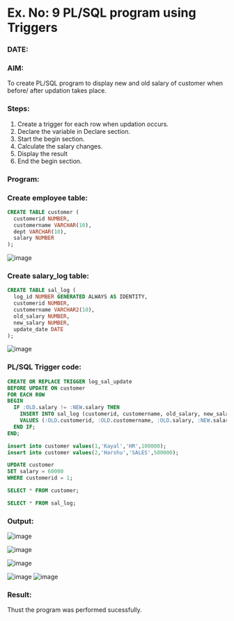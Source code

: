 # Ex. No: 9 PL/SQL program using Triggers 
### DATE: 
### AIM: 
To create PL/SQL program to display new and old salary of customer when before/ after updation takes place. 

### Steps:
1. Create a trigger for each row when updation occurs.
2. Declare the variable in Declare section.
3. Start the begin section.
4. Calculate the salary changes.
5. Display the result 
6. End the begin section.

### Program:
### Create employee table:
```sql
CREATE TABLE customer (
  customerid NUMBER,
  customername VARCHAR(10),
  dept VARCHAR(10),
  salary NUMBER
);
```
![image](https://github.com/Kayalvizhi02/DBMS/assets/75413726/94b1af13-baee-4bbe-a70f-162ab76a291d)

### Create salary_log table:
```sql
CREATE TABLE sal_log (
  log_id NUMBER GENERATED ALWAYS AS IDENTITY,
  customerid NUMBER,
  customername VARCHAR2(10),
  old_salary NUMBER,
  new_salary NUMBER,
  update_date DATE
);
```
![image](https://github.com/Kayalvizhi02/DBMS/assets/75413726/368159c0-2d4a-456c-a27d-25319322207a)


### PL/SQL Trigger code:
```sql
CREATE OR REPLACE TRIGGER log_sal_update
BEFORE UPDATE ON customer
FOR EACH ROW
BEGIN
  IF :OLD.salary != :NEW.salary THEN
    INSERT INTO sal_log (customerid, customername, old_salary, new_salary, update_date)
    VALUES (:OLD.customerid, :OLD.customername, :OLD.salary, :NEW.salary, SYSDATE);
  END IF;
END;

insert into customer values(1,'Kayal','HR',100000);
insert into customer values(2,'Harshu','SALES',500000);

UPDATE customer
SET salary = 60000
WHERE customerid = 1;

SELECT * FROM customer;

SELECT * FROM sal_log;
```
### Output:

![image](https://github.com/Kayalvizhi02/DBMS/assets/75413726/adc5fbef-45ad-4b7c-a1d6-97153229df57)

![image](https://github.com/Kayalvizhi02/DBMS/assets/75413726/a3f6ede1-00ce-4e24-968e-fb5029265329)

![image](https://github.com/Kayalvizhi02/DBMS/assets/75413726/060f29e8-d91c-4de4-ad8c-313982075741)

![image](https://github.com/Kayalvizhi02/DBMS/assets/75413726/3240e506-6c45-43e5-868e-f65db26e2f21)
![image](https://github.com/Kayalvizhi02/DBMS/assets/75413726/ff7db464-384e-482e-802c-21dfa2573768)


### Result:
Thust the program was performed sucessfully.
